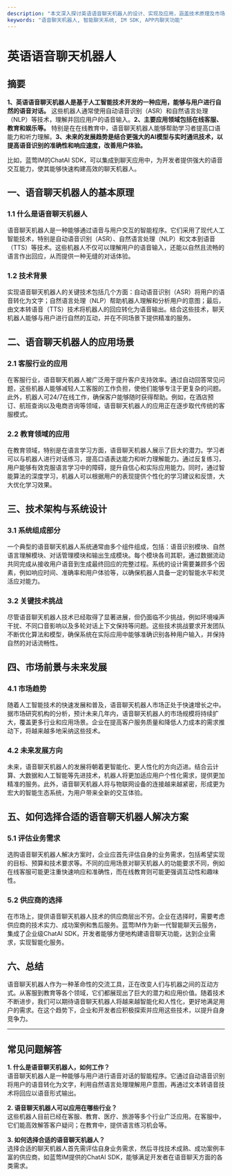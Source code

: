 ```yaml
---
description: "本文深入探讨英语语音聊天机器人的设计、实现及应用，涵盖技术原理及市场未来趋势。"
keywords: "语音聊天机器人, 智能聊天系统, IM SDK, APP内聊天功能"
---
```

# 英语语音聊天机器人  

## 摘要

**1、英语语音聊天机器人是基于人工智能技术开发的一种应用，能够与用户进行自然的语音对话。** 这些机器人通常使用自动语音识别（ASR）和自然语言处理（NLP）等技术，理解并回应用户的语音输入。**2、主要应用领域包括在线客服、教育和娱乐等。** 特别是在在线教育中，语音聊天机器人能够帮助学习者提高口语能力和听力理解。**3、未来的发展趋势是结合更强大的AI模型与实时通讯技术，以提高语音识别的准确性和响应速度，改善用户体验。** 

比如，蓝莺IM的ChatAI SDK，可以集成到聊天应用中，为开发者提供强大的语音交互能力，使其能够快速构建高效的聊天机器人。

## 一、语音聊天机器人的基本原理

### 1.1 什么是语音聊天机器人

语音聊天机器人是一种能够通过语音与用户交互的智能程序。它们采用了现代人工智能技术，特别是自动语音识别（ASR）、自然语言处理（NLP）和文本到语音（TTS）等技术。这些机器人不仅可以理解用户的语音输入，还能以自然且流畅的语言作出回应，从而提供一种无缝的对话体验。

### 1.2 技术背景

实现语音聊天机器人的关键技术包括几个方面：自动语音识别（ASR）将用户的语音转化为文字；自然语言处理（NLP）帮助机器人理解和分析用户的意图；最后，由文本转语音（TTS）技术将机器人的回应转化为语音输出。结合这些技术，聊天机器人能够与用户进行自然的互动，并在不同场景下提供精准的服务。

## 二、语音聊天机器人的应用场景

### 2.1 客服行业的应用

在客服行业，语音聊天机器人被广泛用于提升客户支持效率。通过自动回答常见问题，这些机器人能够减轻人工客服的工作负担，使他们能够专注于更复杂的问题。此外，机器人可24/7在线工作，确保客户能够随时获得帮助。例如，在酒店预订、航班查询以及电商咨询等领域，语音聊天机器人的应用正在逐步取代传统的客服模式。

### 2.2 教育领域的应用

在教育领域，特别是在语言学习方面，语音聊天机器人展示了巨大的潜力。学习者可以与机器人进行对话练习，提高口语表达能力和听力理解能力。通过反复练习，用户能够有效克服语言学习中的障碍，提升自信心和实际应用能力。同时，通过智能算法的深度学习，机器人可以根据用户的表现提供个性化的学习建议和反馈，大大优化学习效果。

## 三、技术架构与系统设计

### 3.1 系统组成部分

一个典型的语音聊天机器人系统通常由多个组件组成，包括：语音识别模块、自然语言理解模块、对话管理模块和输出生成模块。每个模块各司其职，通过数据流动共同完成从接收用户语音到生成最终回应的完整过程。系统的设计需要兼顾多个因素，例如响应时间、准确率和用户体验等，以确保机器人具备一定的智能水平和灵活应对能力。

### 3.2 关键技术挑战

尽管语音聊天机器人技术已经取得了显著进展，但仍面临不少挑战，例如环境噪声干扰、不同口音影响以及多轮对话上下文保持等问题。这些技术挑战要求开发团队不断优化算法和模型，确保系统在实际应用中能够准确识别各种用户输入，并保持自然的对话流畅性。

## 四、市场前景与未来发展

### 4.1 市场趋势

随着人工智能技术的快速发展和普及，语音聊天机器人市场正处于快速增长之中。据市场研究机构的分析，预计未来几年内，语音聊天机器人的市场规模将持续扩大，覆盖更多行业和应用场景。企业在提高客户服务质量和降低人力成本的需求推动下，将越来越多地采纳这些技术。

### 4.2 未来发展方向

未来，语音聊天机器人的发展将朝着更智能化、更人性化的方向迈进。结合云计算、大数据和人工智能等先进技术，机器人将更加适应用户个性化需求，提供更加精准的服务。此外，语音聊天机器人将与物联网设备的连接越来越紧密，形成更为宏大的智能生态系统，为用户带来全新的交互体验。

## 五、如何选择合适的语音聊天机器人解决方案

### 5.1 评估业务需求

选购语音聊天机器人解决方案时，企业应首先评估自身的业务需求，包括希望实现的目标、预算和技术要求等。不同的应用场景对聊天机器人的功能要求不同，例如在线客服可能更注重快速响应和准确性，而在线教育则可能更强调互动性和趣味性。

### 5.2 供应商的选择

在市场上，提供语音聊天机器人技术的供应商层出不穷。企业在选择时，需要考虑供应商的技术实力、成功案例和售后服务。蓝莺IM作为新一代智能聊天云服务，集成了企业级ChatAI SDK，开发者能够方便地构建语音聊天功能，达到企业需求，实现智能化服务。

## 六、总结

语音聊天机器人作为一种革命性的交流工具，正在改变人们与机器之间的互动方式。从客服到教育等各个领域，它们都展现出了巨大的潜力和应用价值。随着技术不断进步，我们可以期待语音聊天机器人将越来越智能化和人性化，更好地满足用户的需求。在这个趋势下，企业和开发者应积极探索并应用这些技术，以提升自身竞争力。

---

## 常见问题解答 

**1. 什么是语音聊天机器人，如何工作？**  
语音聊天机器人是一种能够与用户进行语音对话的智能程序。它通过自动语音识别将用户的语音转化为文字，利用自然语言处理理解用户意图，再通过文本转语音技术将回应以语音形式输出。

**2. 语音聊天机器人可以应用在哪些行业？**  
这些机器人目前已经在客服、教育、医疗、旅游等多个行业广泛应用。在客服中，它们能高效解答客户疑问；在教育中，提供语言练习机会等。

**3. 如何选择合适的语音聊天机器人？**  
选择合适的聊天机器人首先需评估自身业务需求，然后寻找技术成熟、成功案例丰富的供应商，如蓝莺IM提供的ChatAI SDK，能够满足开发者在语音聊天方面的各类需求。
